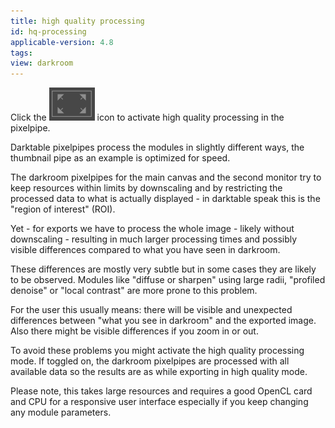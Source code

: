 ```yaml
---
title: high quality processing
id: hq-processing
applicable-version: 4.8
tags:
view: darkroom
---
```


Click the ![high quality processing icon](./high-quality-processing/high-quality-processing-icon.png#icon) icon to activate high quality processing in the pixelpipe.

Darktable pixelpipes process the modules in slightly different ways, the thumbnail pipe as an example is optimized for speed.

The darkroom pixelpipes for the main canvas and the second monitor try to keep resources within limits by downscaling and by
restricting the processed data to what is actually displayed - in darktable speak this is the "region of interest" (ROI).

Yet - for exports we have to process the whole image - likely without downscaling - resulting in much larger processing times
and possibly visible differences compared to what you have seen in darkroom.

These differences are mostly very subtle but in some cases they are likely to be observed.
Modules like "diffuse or sharpen" using large radii, "profiled denoise" or "local contrast" are more prone to this problem.

For the user this usually means: there will be visible and unexpected differences between "what you see in darkroom" and the exported image.
Also there might be visible differences if you zoom in or out.

To avoid these problems you might activate the high quality processing mode. If toggled on, the darkroom pixelpipes are processed
with all available data so the results are as while exporting in high quality mode.

Please note, this takes large resources and requires a good OpenCL card and CPU for a responsive user interface especially if you keep changing
any module parameters.
